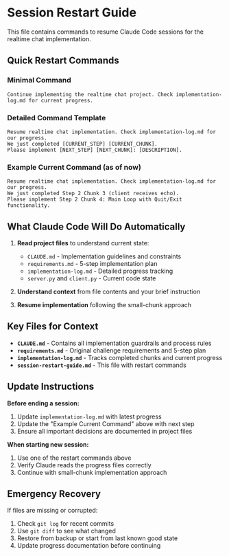 # Session Restart Guide

This file contains commands to resume Claude Code sessions for the realtime chat implementation.

## Quick Restart Commands

### Minimal Command
```
Continue implementing the realtime chat project. Check implementation-log.md for current progress.
```

### Detailed Command Template
```
Resume realtime chat implementation. Check implementation-log.md for our progress. 
We just completed [CURRENT_STEP] [CURRENT_CHUNK]. 
Please implement [NEXT_STEP] [NEXT_CHUNK]: [DESCRIPTION].
```

### Example Current Command (as of now)
```
Resume realtime chat implementation. Check implementation-log.md for our progress. 
We just completed Step 2 Chunk 3 (client receives echo). 
Please implement Step 2 Chunk 4: Main Loop with Quit/Exit functionality.
```

## What Claude Code Will Do Automatically

1. **Read project files** to understand current state:
   - `CLAUDE.md` - Implementation guidelines and constraints
   - `requirements.md` - 5-step implementation plan
   - `implementation-log.md` - Detailed progress tracking
   - `server.py` and `client.py` - Current code state

2. **Understand context** from file contents and your brief instruction

3. **Resume implementation** following the small-chunk approach

## Key Files for Context

- **`CLAUDE.md`** - Contains all implementation guardrails and process rules
- **`requirements.md`** - Original challenge requirements and 5-step plan  
- **`implementation-log.md`** - Tracks completed chunks and current progress
- **`session-restart-guide.md`** - This file with restart commands

## Update Instructions

**Before ending a session:**
1. Update `implementation-log.md` with latest progress
2. Update the "Example Current Command" above with next step
3. Ensure all important decisions are documented in project files

**When starting new session:**
1. Use one of the restart commands above
2. Verify Claude reads the progress files correctly
3. Continue with small-chunk implementation approach

## Emergency Recovery

If files are missing or corrupted:
1. Check `git log` for recent commits
2. Use `git diff` to see what changed
3. Restore from backup or start from last known good state
4. Update progress documentation before continuing